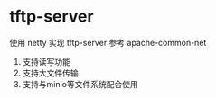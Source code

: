 # tftp-server
使用 netty 实现 tftp-server 参考 apache-common-net
1. 支持读写功能
2. 支持大文件传输
3. 支持与minio等文件系统配合使用
